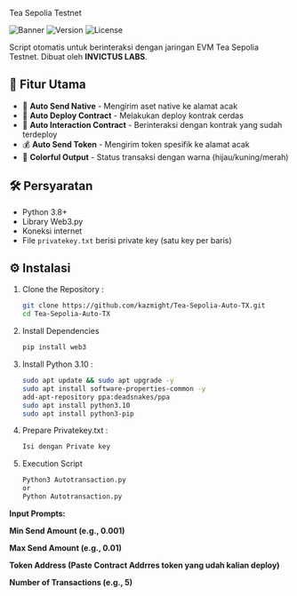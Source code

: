 Tea Sepolia Testnet

![Banner](https://img.shields.io/badge/Helper-EVM_Tea_Sepolia_Testnet-brightgreen)
![Version](https://img.shields.io/badge/Version-2.0-blue)
![License](https://img.shields.io/badge/License-MIT-orange)

Script otomatis untuk berinteraksi dengan jaringan EVM Tea Sepolia Testnet. Dibuat oleh **INVICTUS LABS**.

## 🌟 Fitur Utama

- 🚀 **Auto Send Native** - Mengirim aset native ke alamat acak
- 📜 **Auto Deploy Contract** - Melakukan deploy kontrak cerdas
- 🤖 **Auto Interaction Contract** - Berinteraksi dengan kontrak yang sudah terdeploy
- 💰 **Auto Send Token** - Mengirim token spesifik ke alamat acak
- 🎨 **Colorful Output** - Status transaksi dengan warna (hijau/kuning/merah)

## 🛠️ Persyaratan

- Python 3.8+
- Library Web3.py
- Koneksi internet
- File `privatekey.txt` berisi private key (satu key per baris)

## ⚙️ Instalasi

1. Clone the Repository :
   ```bash
   git clone https://github.com/kazmight/Tea-Sepolia-Auto-TX.git
   cd Tea-Sepolia-Auto-TX

2. Install Dependencies
   ```bash
   pip install web3

3. Install Python 3.10 :
   ```bash
   sudo apt update && sudo apt upgrade -y
   sudo apt install software-properties-common -y
   add-apt-repository ppa:deadsnakes/ppa
   sudo apt install python3.10
   sudo apt install python3-pip

4. Prepare Privatekey.txt :
   ```bash
   Isi dengan Private key 


2. Execution Script
   ```bash
   Python3 Autotransaction.py
   or 
   Python Autotransaction.py


**Input Prompts:**

**Min Send Amount (e.g., 0.001)**

**Max Send Amount (e.g., 0.01)**

**Token Address (Paste Contract Addrres token yang udah kalian deploy)**

**Number of Transactions (e.g., 5)**
